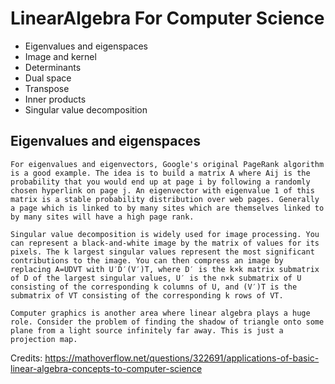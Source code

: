# LinearAlgebra For Computer Science

- Eigenvalues and eigenspaces
- Image and kernel
- Determinants
- Dual space
- Transpose
- Inner products
- Singular value decomposition

## Eigenvalues and eigenspaces

```
For eigenvalues and eigenvectors, Google's original PageRank algorithm is a good example. The idea is to build a matrix A where Aij is the probability that you would end up at page i by following a randomly chosen hyperlink on page j. An eigenvector with eigenvalue 1 of this matrix is a stable probability distribution over web pages. Generally a page which is linked to by many sites which are themselves linked to by many sites will have a high page rank.

Singular value decomposition is widely used for image processing. You can represent a black-and-white image by the matrix of values for its pixels. The k largest singular values represent the most significant contributions to the image. You can then compress an image by replacing A=UDVT with U′D′(V′)T, where D′ is the k×k matrix submatrix of D of the largest singular values, U′ is the n×k submatrix of U consisting of the corresponding k columns of U, and (V′)T is the submatrix of VT consisting of the corresponding k rows of VT.

Computer graphics is another area where linear algebra plays a huge role. Consider the problem of finding the shadow of triangle onto some plane from a light source infinitely far away. This is just a projection map.
```

Credits: https://mathoverflow.net/questions/322691/applications-of-basic-linear-algebra-concepts-to-computer-science

